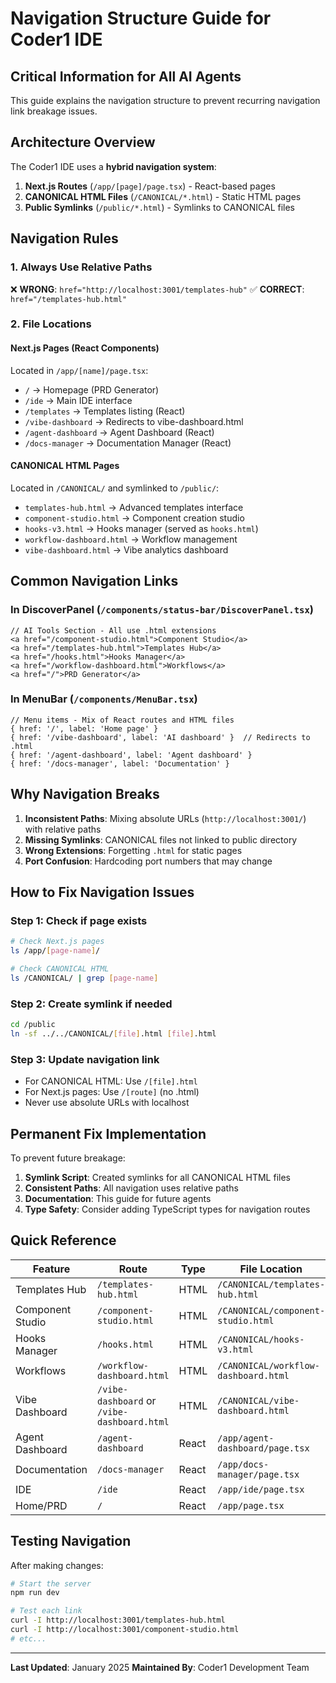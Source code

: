 # Navigation Structure Guide for Coder1 IDE

## Critical Information for All AI Agents

This guide explains the navigation structure to prevent recurring navigation link breakage issues.

## Architecture Overview

The Coder1 IDE uses a **hybrid navigation system**:

1. **Next.js Routes** (`/app/[page]/page.tsx`) - React-based pages
2. **CANONICAL HTML Files** (`/CANONICAL/*.html`) - Static HTML pages
3. **Public Symlinks** (`/public/*.html`) - Symlinks to CANONICAL files

## Navigation Rules

### 1. Always Use Relative Paths
❌ **WRONG**: `href="http://localhost:3001/templates-hub"`
✅ **CORRECT**: `href="/templates-hub.html"`

### 2. File Locations

#### Next.js Pages (React Components)
Located in `/app/[name]/page.tsx`:
- `/` → Homepage (PRD Generator)
- `/ide` → Main IDE interface
- `/templates` → Templates listing (React)
- `/vibe-dashboard` → Redirects to vibe-dashboard.html
- `/agent-dashboard` → Agent Dashboard (React)
- `/docs-manager` → Documentation Manager (React)

#### CANONICAL HTML Pages
Located in `/CANONICAL/` and symlinked to `/public/`:
- `templates-hub.html` → Advanced templates interface
- `component-studio.html` → Component creation studio
- `hooks-v3.html` → Hooks manager (served as `hooks.html`)
- `workflow-dashboard.html` → Workflow management
- `vibe-dashboard.html` → Vibe analytics dashboard

## Common Navigation Links

### In DiscoverPanel (`/components/status-bar/DiscoverPanel.tsx`)
```tsx
// AI Tools Section - All use .html extensions
<a href="/component-studio.html">Component Studio</a>
<a href="/templates-hub.html">Templates Hub</a>
<a href="/hooks.html">Hooks Manager</a>
<a href="/workflow-dashboard.html">Workflows</a>
<a href="/">PRD Generator</a>
```

### In MenuBar (`/components/MenuBar.tsx`)
```tsx
// Menu items - Mix of React routes and HTML files
{ href: '/', label: 'Home page' }
{ href: '/vibe-dashboard', label: 'AI dashboard' }  // Redirects to .html
{ href: '/agent-dashboard', label: 'Agent dashboard' }
{ href: '/docs-manager', label: 'Documentation' }
```

## Why Navigation Breaks

1. **Inconsistent Paths**: Mixing absolute URLs (`http://localhost:3001/`) with relative paths
2. **Missing Symlinks**: CANONICAL files not linked to public directory
3. **Wrong Extensions**: Forgetting `.html` for static pages
4. **Port Confusion**: Hardcoding port numbers that may change

## How to Fix Navigation Issues

### Step 1: Check if page exists
```bash
# Check Next.js pages
ls /app/[page-name]/

# Check CANONICAL HTML
ls /CANONICAL/ | grep [page-name]
```

### Step 2: Create symlink if needed
```bash
cd /public
ln -sf ../../CANONICAL/[file].html [file].html
```

### Step 3: Update navigation link
- For CANONICAL HTML: Use `/[file].html`
- For Next.js pages: Use `/[route]` (no .html)
- Never use absolute URLs with localhost

## Permanent Fix Implementation

To prevent future breakage:

1. **Symlink Script**: Created symlinks for all CANONICAL HTML files
2. **Consistent Paths**: All navigation uses relative paths
3. **Documentation**: This guide for future agents
4. **Type Safety**: Consider adding TypeScript types for navigation routes

## Quick Reference

| Feature | Route | Type | File Location |
|---------|-------|------|---------------|
| Templates Hub | `/templates-hub.html` | HTML | `/CANONICAL/templates-hub.html` |
| Component Studio | `/component-studio.html` | HTML | `/CANONICAL/component-studio.html` |
| Hooks Manager | `/hooks.html` | HTML | `/CANONICAL/hooks-v3.html` |
| Workflows | `/workflow-dashboard.html` | HTML | `/CANONICAL/workflow-dashboard.html` |
| Vibe Dashboard | `/vibe-dashboard` or `/vibe-dashboard.html` | HTML | `/CANONICAL/vibe-dashboard.html` |
| Agent Dashboard | `/agent-dashboard` | React | `/app/agent-dashboard/page.tsx` |
| Documentation | `/docs-manager` | React | `/app/docs-manager/page.tsx` |
| IDE | `/ide` | React | `/app/ide/page.tsx` |
| Home/PRD | `/` | React | `/app/page.tsx` |

## Testing Navigation

After making changes:
```bash
# Start the server
npm run dev

# Test each link
curl -I http://localhost:3001/templates-hub.html
curl -I http://localhost:3001/component-studio.html
# etc...
```

---

**Last Updated**: January 2025
**Maintained By**: Coder1 Development Team